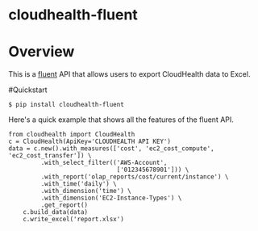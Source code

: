# cloudhealth-fluent

# Overview
This is a [fluent](https://en.wikipedia.org/wiki/Fluent_interface) API that allows users to export CloudHealth data to Excel.

#Quickstart
```
$ pip install cloudhealth-fluent
```
Here's a quick example that shows all the features of the fluent API.

```
from cloudhealth import CloudHealth
c = CloudHealth(ApiKey='CLOUDHEALTH API KEY')
data = c.new().with_measures(['cost', 'ec2_cost_compute', 'ec2_cost_transfer']) \
         .with_select_filter(('AWS-Account',
                              ['012345678901'])) \
         .with_report('olap_reports/cost/current/instance') \
         .with_time('daily') \
         .with_dimension('time') \
         .with_dimension('EC2-Instance-Types') \
         .get_report()
    c.build_data(data)
    c.write_excel('report.xlsx')
```
